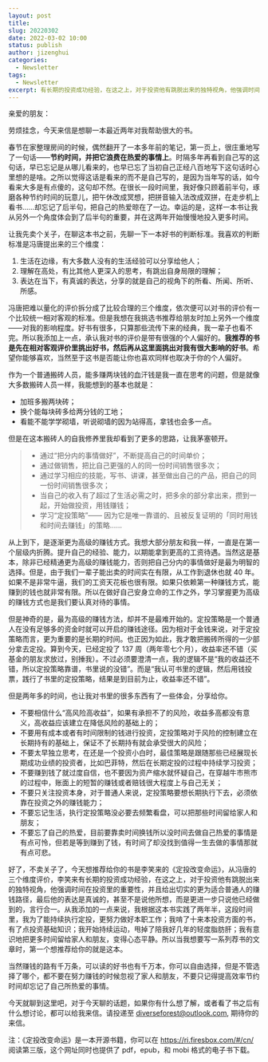 ```yaml
---
layout: post
title: 
slug: 20220302
date: 2022-03-02 10:00
status: publish
author: jizenghui
categories: 
  - Newsletter
tags:
  - Newsletter
excerpt: 有长期的投资成功经验，在这之上，对于投资他有跳脱出来的独特视角，他强调时间在投资里的重要性，并且给出切实的更为适合普通人的赚钱路径，最后他的表达是真诚的，甚至不是说他所想，而是更进一步只说他已经做到的，言行合一。
---
```


亲爱的朋友：

劳烦挂念，今天来信是想聊一本最近两年对我帮助很大的书。

春节在家整理房间的时候，偶然翻开了一本多年前的笔记，第一页上，很庄重地写了一句话——**节约时间，并把它浪费在热爱的事情上**。时隔多年再看到自己写的这句话，早已忘记是从哪儿看来的，也早已忘了当初自己正经八百地写下这句话时心里想的是啥。之所以觉得这话是看来的而不是自己写的，是因为当年写的话，如今看来大多是有点傻的，这句却不然。在很长一段时间里，我好像只顾着前半句，琢磨各种节约时间的玩意儿，把午休改成冥想，把拼音输入法改成双拼，在走步机上看书……却忘记了后半句，把自己的热爱晾在了一边。幸运的是，这样一本书让我从另外一个角度体会到了后半句的重要，并在这两年开始慢慢地投入更多时间。

让我先卖个关子，在聊这本书之前，先聊一下一本好书的判断标准。我喜欢的判断标准是冯唐提出来的三个维度：

1. 生活在边缘，有大多数人没有的生活经验可以分享给他人；
2. 理解在高处，有比其他人更深入的思考，有跳出自身局限的理解；
3. 表达在当下，有真诚的表达，分享的就是自己的视角下的所看、所闻、所听、所感。

冯唐把难以量化的评价拆分成了比较合理的三个维度，依次便可以对书的评价有一个比较统一相对客观的标准。但是我想在我挑选书推荐给朋友时加上另外一个维度——对我的影响程度。好书有很多，只算那些流传下来的经典，我一辈子也看不完。所以我添加上一点，承认我对书的评价是带有很强的个人偏好的。**我推荐的书是先在相对客观评价里挑出好书，然后再从这里面挑出对我有很大影响的好书**。希望你能够喜欢，当然至于这书是否能让你也喜欢同样也取决于你的个人偏好。

作为一个普通搬砖人员，能多赚两块钱的血汗钱是我一直在思考的问题，但是就像大多数搬砖人员一样，我能想到的基本也就是：

- 加班多搬两块砖；  
- 换个能每块砖多给两分钱的工地；  
- 看能不能学学砌墙，听说砌墙的因为站得高，拿钱也会多一点。

但是在这本搬砖人的自我修养里我却看到了更多的思路，让我茅塞顿开。

> - 通过“把分内的事情做好”，不断提高自己的时间单价；
> - 通过做销售，把比自己更强的人的同一份时间销售很多次；
> - 通过学习相应的技能，写书、讲课，甚至做出自己的产品，把自己的同一份时间销售很多次；
> - 当自己的收入有了超过了生活必需之时，把多余的部分拿出来，攒到一起，开始做投资，用钱赚钱；
> - 学习“定投策略”—— 因为它是唯一靠谱的、且被反复证明的「同时用钱和时间去赚钱」的策略……

从上到下，是逐渐更为高级的赚钱方式。我想大部分朋友和我一样，一直是在第一个层级内折腾。提升自己的经验、能力，以期能拿到更高的工资待遇。当然这是基本，除非已经精通更为高级的赚钱能力，否则把自己分内的事情做好是最为明智的选择。但是，由于我们一辈子能出卖的时间实在有限，从工作到退休也就 40 年。如果不是非常牛逼，我们的工资天花板也很有限。如果只依赖第一种赚钱方式，能赚到的钱也就非常有限。所以在做好自己安身立命的工作之外，学习掌握更为高级的赚钱方式也是我们要认真对待的事情。

但是神奇的是，最为高级的赚钱方法，却并不是最难开始的。定投策略是一个普通人在没有足够多的资金时就可以开启的赚钱途径。因为相对于金钱来说，对于定投策略而言，更为重要的是长期的时间。也正因为如此，我才敢把搬砖所得的一少部分拿去定投。算到今天，已经定投了 137 周（两年零七个月），收益率还不错（买基金的朋友求放过，别捶我）。不过必须要澄清一点，我的逻辑不是“我的收益还不错，所以定投策略靠谱，书里说的没错”。而是“我认可书里的逻辑，然后用钱投票，践行了书里的定投策略，结果是到目前为止，收益率还不错”。

但是两年多的时间，也让我对书里的很多东西有了一些体会，分享给你。

- 不要相信什么“高风险高收益”，如果有承担不了的风险，收益多高都没有意义，高收益应该建立在降低风险的基础上的；
- 不要用有成本或者有时间限制的钱进行投资，定投策略对于风险的控制建立在长期持有的基础上，保证不了长期持有就会承受很大的风险；
- 不要太早独立思考，在还是一个投资小白时，最佳策略是跟随那些已经展现长期成功业绩的投资者，比如巴菲特，然后在长期定投的过程中持续学习投资；
- 不要赚到钱了就过度自信，也不要因为资产缩水就怀疑自己，在穿越牛市熊市的过程中，账面上的短暂的赚钱或者赔钱很大程度上与自己无关；
- 不要只关注投资本身，对于普通人来说，定投策略要想长期执行下去，必须依靠在投资之外的赚钱能力；
- 不要忘记生活，执行定投策略没必要去频繁看盘，可以把那些时间留给家人和朋友；
- 不要忘了自己的热爱，目前要靠卖时间换钱所以没时间去做自己热爱的事情是有点可怜，但若是等到赚到了钱，有时间了却没找到值得一生去做的事情那就有点可悲。

好了，不卖关子了，今天想推荐给你的书是李笑来的《定投改变命运》，从冯唐的三个维度评价，李笑来有长期的投资成功经验，在这之上，对于投资他有跳脱出来的独特视角，他强调时间在投资里的重要性，并且给出切实的更为适合普通人的赚钱路径，最后他的表达是真诚的，甚至不是说他所想，而是更进一步只说他已经做到的，言行合一。从我添加的一点来说，我根据这本书实践了两年半，这段时间里，我为了能持续执行定投，更努力做好本职工作；我啃了十来本投资方面的书，有了点投资基础知识；我开始持续运动，甩掉了陪我好几年的轻度脂肪肝；我有意识地把更多时间留给家人和朋友，变得心态平静。所以当我想要写一系列荐书的文章时，第一个想推荐给你的就是这本。

当然赚钱的路有千万条，可以读的好书也有千万本，你可以自由选择，但是不管选择了哪个，都不要在努力赚钱的时候忽视了家人和朋友，不要只记得提高效率节约时间却忘记了自己所热爱的事情。

今天就聊到这里吧，对于今天聊的话题，如果你有什么想了解，或者看了书之后有什么想讨论，都可以给我来信。请投递至 diverseforest@outlook.com, 期待你的来信。

注：《定投改变命运》是一本开源书籍，你可以在 https://ri.firesbox.com/#/cn/ 阅读第三版，这个网址同时也提供了 pdf，epub，和 mobi 格式的电子书下载。
